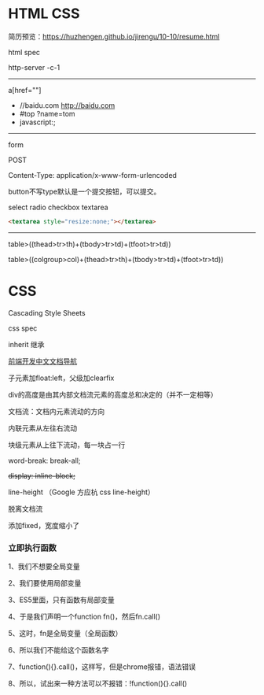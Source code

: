 # HTML CSS

简历预览：https://huzhengen.github.io/jirengu/10-10/resume.html

html spec

http-server -c-1

---

<a href="javascript:;"></a>

a[href=""]

* //baidu.com  http://baidu.com
* #top     ?name=tom
* javascript:;

---

form

POST

Content-Type: application/x-www-form-urlencoded

button不写type默认是一个提交按钮，可以提交。

select radio checkbox textarea

```html
<textarea style="resize:none;"></textarea>
```

---

table>((thead>tr>th)+(tbody>tr>td)+(tfoot>tr>td))

table>((colgroup>col)+(thead>tr>th)+(tbody>tr>td)+(tfoot>tr>td))

# CSS

Cascading Style Sheets

css spec

inherit 继承

[前端开发中文文档导航](http://cndevdocs.com/)

子元素加float:left，父级加clearfix

div的高度是由其内部文档流元素的高度总和决定的（并不一定相等）

文档流：文档内元素流动的方向

内联元素从左往右流动

块级元素从上往下流动，每一块占一行

word-break: break-all;

<del>display: inline-block;</del>

line-height （Google 方应杭 css line-height）

脱离文档流

添加fixed，宽度缩小了

### 立即执行函数

1、我们不想要全局变量

2、我们要使用局部变量

3、ES5里面，只有函数有局部变量

4、于是我们声明一个function fn()，然后fn.call()

5、这时，fn是全局变量（全局函数）

6、所以我们不能给这个函数名字

7、function(){}.call()，这样写，但是chrome报错，语法错误

8、所以，试出来一种方法可以不报错：!function(){}.call()